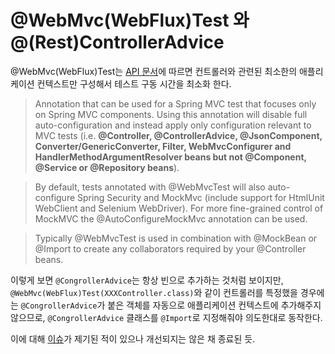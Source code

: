 # @WebMvc(WebFlux)Test 와 @(Rest)ControllerAdvice

@WebMvc(WebFlux)Test는 [API 문서](https://docs.spring.io/spring-boot/docs/current/api/org/springframework/boot/test/autoconfigure/web/servlet/WebMvcTest.html)에 따르면 컨트롤러와 관련된 최소한의 애플리케이션 컨텍스트만 구성해서 테스트 구동 시간을 최소화 한다.

>Annotation that can be used for a Spring MVC test that focuses only on Spring MVC components.
Using this annotation will disable full auto-configuration and instead apply only configuration relevant to MVC tests (i.e. **@Controller, @ControllerAdvice, @JsonComponent, Converter/GenericConverter, Filter, WebMvcConfigurer and HandlerMethodArgumentResolver beans but not @Component, @Service or @Repository beans**).

>By default, tests annotated with @WebMvcTest will also auto-configure Spring Security and MockMvc (include support for HtmlUnit WebClient and Selenium WebDriver). For more fine-grained control of MockMVC the @AutoConfigureMockMvc annotation can be used.

>Typically @WebMvcTest is used in combination with @MockBean or @Import to create any collaborators required by your @Controller beans.

이렇게 보면 `@CongrollerAdvice`는 항상 빈으로 추가하는 것처럼 보이지만, `@WebMvc(WebFlux)Test(XXXController.class)`와 같이 컨트롤러를 특정했을 경우에는 `@CongrollerAdvice`가 붙은 객체를 자동으로 애플리케이션 컨텍스트에 추가해주지 않으므로, `@CongrollerAdvice` 클래스를 `@Import`로 지정해줘야 의도한대로 동작한다.

이에 대해 [이슈](https://github.com/spring-projects/spring-boot/issues/12979)가 제기된 적이 있으나 개선되지는 않은 채 종료된 듯.



